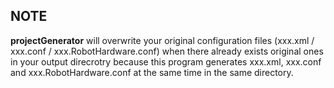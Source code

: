 ## NOTE

**projectGenerator** will overwrite your original configuration files (xxx.xml / xxx.conf / xxx.RobotHardware.conf) when there already exists original ones in your output direcrotry because this program generates xxx.xml, xxx.conf and xxx.RobotHardware.conf at the same time in the same directory.
